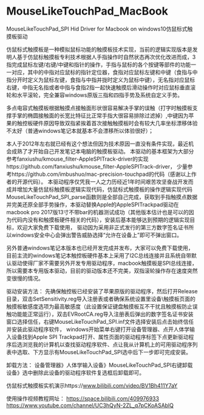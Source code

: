 # MouseLikeTouchPad_MacBook
MouseLikeTouchPad_SPI Hid Driver for Macbook on windows10仿鼠标式触摸板驱动

仿鼠标式触摸板是一种模拟鼠标功能的触摸板技术实现，当前的逻辑实现版本是发明人基于仿鼠标触摸板专利技术根据人手指操作时自然状态再次优化改进而成，3指完成鼠标左键/右键/中键和指针的操作，手指与鼠标的各个按键等部件的功能一一对应，其中的中指对应鼠标的指针定位器，食指对应鼠标左键和中键（食指与中指分开时定义为鼠标左键，食指与中指并拢时定义为鼠标中键），无名指对应鼠标右键，中指无名指或者中指与食指2指一起快速触摸后滑动操作时对应鼠标垂直滚轮和水平滚轮，完全兼容windows原版三指和四指手势及系统自定义手势。

多点电容式触摸板根据触摸点接触面形状很容易解决手掌的误触（打字时触摸板支撑手掌的椭圆接触面的长宽比特征比正常手指大很容易排除过滤掉）,中键因为苹果的触控板硬件原因导致双指紧挨着首次接触触摸板时会有较大几率坐标漂移体验不太好（普通windows笔记本就基本不会漂移所以体验很好）；

本人于2012年左右就已经有这个想法但因为技术原因一直没有条件实现，最近机会成熟了才开始自己开发笔记本电脑的触摸板驱动。
本驱动的基本框架为大部分参考fanxiushu/kmouse_filter-AppleSPITrack-driver的实现https://github.com/fanxiushu/kmouse_filter-AppleSPITrack-driver，
少量参考https://github.com/imbushuo/mac-precision-touchpad的代码（感谢以上作者的开源代码）。
本驱动程序仅凭我一人之力历经近1年时间艰苦攻坚奋战开发而成并增加大量仿鼠标触摸板逻辑实现代码，仿鼠标式触摸板的操作逻辑实现代码MouseLikeTouchPad_SPI_parse函数则是全部自己完成，获取到手指触摸点数据并完美还原全部手势操作，本驱动替换Apple的AppleSPITrackpad驱动在macbook pro 2017版13寸不带bar的机器测试成功（其他版本估计也是可以的因为代码内没有和触摸板硬件相关的代码），安装后基本能够达到预期的逻辑实现目标，欢迎大家免费下载使用， 驱动因为采用非正式发行的第三方数字签名证书所以windows安全中心会弹出警告威胁选择“允许在设备上”即可不弹出窗口。

另外普通windows笔记本版本也已经开发完成并发布，大家可以免费下载使用，目前主流的windows笔记本触控板硬件基本上采用了I2C总线连接并且系统自带默认驱动使得厂家不需要另外开发专用驱动程序，macbook触摸板是SPI总线连接，所以需要本专用版本驱动，目前的驱动版本还不完美，双指滚轮操作存在速度突然变很慢的情况。

驱动安装方法：  先确保触控板已经安装了苹果原版的驱动程序，然后打开Release目录，双击SetSensitivity.reg导入注册表或者确保系统设置里设备\触摸板页面的触摸板敏感度选项为最高敏感度（此设置保证键盘触摸板互不干扰且触摸板防止误触功能能正常运行），双击EVRootCA.reg导入注册表后弹出的数字签名证书安装窗口选择信任，右键MouseLikeTouchPad_SPI.inf文件选择安装后点击始终信任并安装此驱动程序软件， windows开始菜单右键打开设备管理器、点开人体学输入设备找到Apple SPI Trackpad打开、属性页面的驱动程序标签下点更新驱动程序后选浏览我的计算机以查找驱动程序软件、点让我从计算机上的可用驱动程序列表中选取、下方显示有MouseLikeTouchPad_SPI选中后下一步即可完成安装。

卸载方法： 设备管理器》人体学输入设备》MouseLikeTouchPad_SPI右键卸载设备》选中删除此设备的驱动程序软件复选框后卸载即可。

仿鼠标式触摸板实机演示https://www.bilibili.com/video/BV1Bh411Y7aY

使用操作视频教程网址：
https://space.bilibili.com/409976933
https://www.youtube.com/channel/UC3hQyN-2ZL_q7pCKoASAblQ

